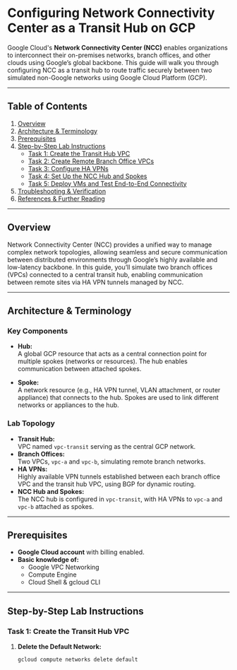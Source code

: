 # Configuring Network Connectivity Center as a Transit Hub on GCP

Google Cloud's **Network Connectivity Center (NCC)** enables organizations to interconnect their on-premises networks, branch offices, and other clouds using Google’s global backbone. This guide will walk you through configuring NCC as a transit hub to route traffic securely between two simulated non-Google networks using Google Cloud Platform (GCP).

---

## Table of Contents
1. [Overview](#overview)
2. [Architecture & Terminology](#architecture--terminology)
3. [Prerequisites](#prerequisites)
4. [Step-by-Step Lab Instructions](#step-by-step-lab-instructions)
    - [Task 1: Create the Transit Hub VPC](#task-1-create-the-transit-hub-vpc)
    - [Task 2: Create Remote Branch Office VPCs](#task-2-create-remote-branch-office-vpcs)
    - [Task 3: Configure HA VPNs](#task-3-configure-ha-vpns)
    - [Task 4: Set Up the NCC Hub and Spokes](#task-4-set-up-the-ncc-hub-and-spokes)
    - [Task 5: Deploy VMs and Test End-to-End Connectivity](#task-5-deploy-vms-and-test-end-to-end-connectivity)
5. [Troubleshooting & Verification](#troubleshooting--verification)
6. [References & Further Reading](#references--further-reading)

---

## Overview

Network Connectivity Center (NCC) provides a unified way to manage complex network topologies, allowing seamless and secure communication between distributed environments through Google’s highly available and low-latency backbone. In this guide, you’ll simulate two branch offices (VPCs) connected to a central transit hub, enabling communication between remote sites via HA VPN tunnels managed by NCC.

---

## Architecture & Terminology

### **Key Components**

- **Hub:**  
  A global GCP resource that acts as a central connection point for multiple spokes (networks or resources). The hub enables communication between attached spokes.

- **Spoke:**  
  A network resource (e.g., HA VPN tunnel, VLAN attachment, or router appliance) that connects to the hub. Spokes are used to link different networks or appliances to the hub.

### **Lab Topology**

- **Transit Hub:**  
  VPC named `vpc-transit` serving as the central GCP network.
- **Branch Offices:**  
  Two VPCs, `vpc-a` and `vpc-b`, simulating remote branch networks.
- **HA VPNs:**  
  Highly available VPN tunnels established between each branch office VPC and the transit hub VPC, using BGP for dynamic routing.
- **NCC Hub and Spokes:**  
  The NCC hub is configured in `vpc-transit`, with HA VPNs to `vpc-a` and `vpc-b` attached as spokes.

---

## Prerequisites

- **Google Cloud account** with billing enabled.
- **Basic knowledge of:**
  - Google VPC Networking
  - Compute Engine
  - Cloud Shell & gcloud CLI
---

## Step-by-Step Lab Instructions

### Task 1: Create the Transit Hub VPC

1. **Delete the Default Network:**
   ```sh
   gcloud compute networks delete default
